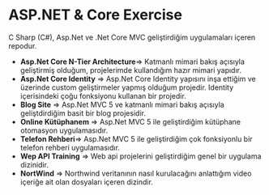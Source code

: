 # ASP.NET & Core Exercise
C Sharp (C#), Asp.Net ve .Net Core MVC geliştirdiğim uygulamaları içeren repodur.

- **Asp.Net Core N-Tier Architecture**=> Katmanlı mimari bakış açısıyla geliştirmiş olduğum, projelerimde kullandığım hazır mimari yapıdır.
- **Asp.Net Core Identity** => Asp.Net Core Identity yapısını inşa ettiğim ve üzerinde custom geliştirmeler yapmış olduğum projedir. Identity içerisindeki çoğu fonksiyonu kullanan bir projedir.
- **Blog Site** => Asp.Net MVC 5 ve katmanlı mimari bakış açısıyla geliştdirdiğim basit bir blog projesidir.
-  **Online Kütüphanem** => Asp.Net MVC 5 ile geliştirdiğim kütüphane otomasyon uygulamasıdır.
- **Telefon Rehberi**=> Asp.Net MVC 5 ile geliştirdiğim çok fonksiyonlu bir telefon rehberi uygulamasıdır.
- **Wep API Training** => Web api projelerini geliştirdiğim genel bir uygulama dizinidir.
- **NortWind** => Northwind veritanının nasıl kurulacağını anlattığım video içeriğe ait olan dosyaları içeren dizindir.
